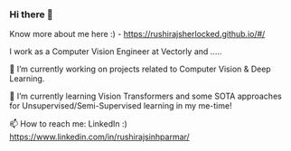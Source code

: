 ### Hi there 👋

Know more about me here :) - https://rushirajsherlocked.github.io/#/ 

I work as a Computer Vision Engineer at Vectorly and .....

🔭 I’m currently working on projects related to Computer Vision & Deep Learning.

🌱 I’m currently learning Vision Transformers and some SOTA approaches for Unsupervised/Semi-Supervised learning in my me-time!

📫 How to reach me: LinkedIn :) https://www.linkedin.com/in/rushirajsinhparmar/


<!--
**rushirajsherlocked/rushirajsherlocked** is a ✨ _special_ ✨ repository because its `README.md` (this file) appears on your GitHub profile.

Here are some ideas to get you started:

🔭 I’m currently working on projects related to Computer Vision & Deep Learning
🌱 I’m currently learning ...
👯 I’m looking to collaborate on ...
🤔 I’m looking for help with ...
💬 Ask me about ...
📫 How to reach me: ...
😄 Pronouns: ...
⚡ Fun fact: ...

